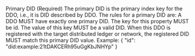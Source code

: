 Primary DID (Required) The primary DID is the primary index key for the DDO, i.e., it is DID described by DDO. The rules for a primary DID are: A DDO MUST have exactly one primary DID. The key for this property MUST be id. The value of this key MUST be a valid DID. When this DDO is registered with the target distributed ledger or network, the registered DID MUST match this primary DID value. Example: { "id": "did:example:21tDAKCERh95uGgKbJNHYp" }
